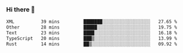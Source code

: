 ### Hi there 👋

<!--
**WShiBin/WShiBin** is a ✨ _special_ ✨ repository because its `README.md` (this file) appears on your GitHub profile.

Here are some ideas to get you started:

- 🔭 I’m currently working on ...
- 🌱 I’m currently learning ...
- 👯 I’m looking to collaborate on ...
- 🤔 I’m looking for help with ...
- 💬 Ask me about ...
- 📫 How to reach me: ...
- 😄 Pronouns: ...
- ⚡ Fun fact: ...
-->

<!--START_SECTION:waka-->

```txt
XML          39 mins         ███████░░░░░░░░░░░░░░░░░░   27.65 %
Other        28 mins         █████░░░░░░░░░░░░░░░░░░░░   19.75 %
Text         23 mins         ████░░░░░░░░░░░░░░░░░░░░░   16.18 %
TypeScript   20 mins         ███▒░░░░░░░░░░░░░░░░░░░░░   13.99 %
Rust         14 mins         ██▒░░░░░░░░░░░░░░░░░░░░░░   09.92 %
```

<!--END_SECTION:waka-->
